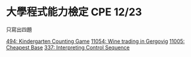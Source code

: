 大學程式能力檢定 CPE 12/23
==========================

只寫出四題

[494: Kindergarten Counting Game](http://uva.onlinejudge.org/external/4/494.html)
[11054: Wine trading in Gergovig](http://uva.onlinejudge.org/external/110/11054.html)
[11005: Cheapest Base](http://uva.onlinejudge.org/external/110/11005.html)
[337: Interpreting Control Sequence](http://uva.onlinejudge.org/external/3/337.html)

